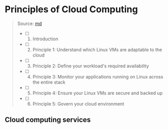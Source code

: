 # Principles of Cloud Computing
> Source: [md](https://docs.microsoft.com/en-us/learn/modules/principles-cloud-computing/2-what-is-cloud-computing)
> - [ ] 1. Introduction
> - [ ] 2. Principle 1: Understand which Linux VMs are adaptable to the cloud
> - [ ] 3. Principle 2: Define your workload's required availability
> - [ ] 4. Principle 3: Monitor your applications running on Linux across the entire stack
> - [ ] 5. Principle 4: Ensure your Linux VMs are secure and backed up
> - [ ] 6. Principle 5: Govern your cloud environment

## Cloud computing services
